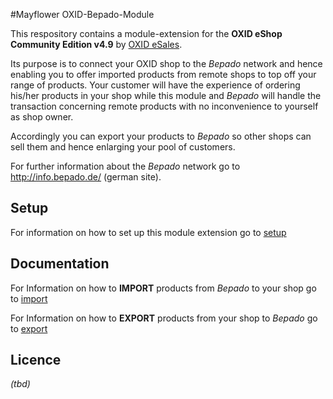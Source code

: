 #Mayflower OXID-Bepado-Module

This respository contains a module-extension for the **OXID eShop Community Edition v4.9** by [OXID eSales](https://www.oxid-esales.com/).

Its purpose is to connect your OXID shop to the *Bepado* network and hence enabling you to 
offer imported products from remote shops to top off your range of products. Your customer will have the experience of ordering 
his/her products in your shop while this module and *Bepado* will handle the transaction concerning remote products with 
no inconvenience to yourself as shop owner.

Accordingly you can export your products to *Bepado* so other shops can sell them and hence enlarging your pool of customers.


For further information about the *Bepado* network go to http://info.bepado.de/ (german site).


## Setup

For information on how to set up this module extension go to 
[setup](docs/setup.md)


## Documentation

For Information on how to **IMPORT** products from *Bepado* to your shop go to 
[import](docs/import.md)

For Information on how to **EXPORT** products from your shop to *Bepado* go to 
[export](docs/export.md)


## Licence

*(tbd)*

